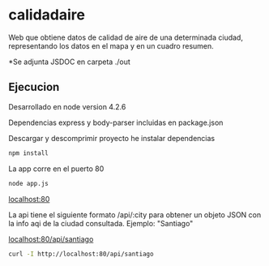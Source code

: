# calidadaire

Web que obtiene datos de calidad de aire de una determinada ciudad, representando los datos en el mapa y en un cuadro resumen.

*Se adjunta JSDOC en carpeta ./out

## Ejecucion

Desarrollado en node version 4.2.6

Dependencias express y body-parser incluidas en package.json

Descargar y descomprimir proyecto he instalar dependencias
```sh
npm install
```
La app corre en el puerto 80
```sh
node app.js
```
[localhost:80](http://localhost:80/)

La api tiene el siguiente formato /api/:city para obtener un objeto JSON con la info aqi de la ciudad consultada.
Ejemplo: "Santiago"

[localhost:80/api/santiago](http://localhost:80/api/santiago)

```sh
curl -I http://localhost:80/api/santiago
```


